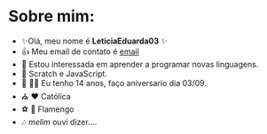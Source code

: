 # Sobre mim:
- 	:sparkles:Olá, meu nome é **LeticiaEduarda03**	:sparkles:
- :+1: Meu email de contato é [email](leticiarocha0309@gmail.com)
- 👀  Estou interessada em aprender  a programar novas linguagens.
- 🌱 Scratch e JavaScript.   
-	:clap: :sparkling_heart::birthday: Eu tenho 14 anos, faço aniversario dia 03/09.
- :church:  :hearts: Católica
- :soccer: :revolving_hearts: Flamengo
- 🎶 _melim_ ouvi dizer....
